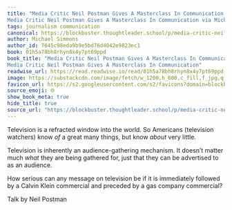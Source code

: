 ```yaml
---
title: "Media Critic Neil Postman Gives A Masterclass In Communication
Media Critic Neil Postman Gives A Masterclass In Communication via Michael Simmons"
tags: journalism communication
canonical: https://blockbuster.thoughtleader.school/p/media-critic-neil-postman-gives-a?utm_source=substack&utm_medium=email#media-9243aff1-91ee-4c4d-836d-c9c2a4b8e63f
author: Michael Simmons
author_id: 7645c98eda9b9e5bd76d4042e9823ec1
book: 01h5a78bh8rhyn8x4y7pt69ppd
book_title: "Media Critic Neil Postman Gives A Masterclass In Communication
Media Critic Neil Postman Gives A Masterclass In Communication"
readwise_url: https://read.readwise.io/read/01h5a78bh8rhyn8x4y7pt69ppd
image: https://substackcdn.com/image/fetch/w_1200,h_600,c_fill,f_jpg,q_auto:good,fl_progressive:steep,g_auto/https%3A%2F%2Fsubstack-post-media.s3.amazonaws.com%2Fpublic%2Fimages%2Fc60c6b34-68b7-4feb-a662-a7fc71a1dc66_463x464.jpeg
favicon_url: https://s2.googleusercontent.com/s2/favicons?domain=blockbuster.thoughtleader.school
source_emoji: 🌐
show_book_meta: true
hide_title: true
source_url: "https://blockbuster.thoughtleader.school/p/media-critic-neil-postman-gives-a?utm_source=substack&utm_medium=email#media-9243aff1-91ee-4c4d-836d-c9c2a4b8e63f"
---
```


Television is a refracted window into the world. So Americans (television watchers) know *of* a great many things, but know *about* very little. 

Television is inherently an audience-gathering mechanism. It doesn’t matter much *what* they are being gathered for, just that they can be advertised to as an audience. 

How serious can any message on television be if it is immediately followed by a Calvin Klein commercial and preceded by a gas company commercial?

Talk by Neil Postman